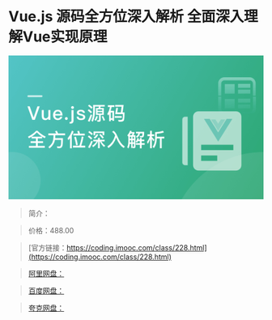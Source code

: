 # Vue.js 源码全方位深入解析 全面深入理解Vue实现原理

![img](../../assets/5fd18a0709adf44e05400304.png)

> 简介：

> 价格：488.00

> [官方链接：https://coding.imooc.com/class/228.html](https://coding.imooc.com/class/228.html)

> [阿里网盘：]()

> [百度网盘：]()

> [夸克网盘：]()
